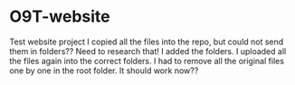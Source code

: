 # O9T-website
Test website project
I copied all the files into the repo, but could not send them in folders?? Need to research that!
I added the folders.
I uploaded all the files again into the correct folders.
I had to remove all the original files one by one in the root folder.
It should work now??
